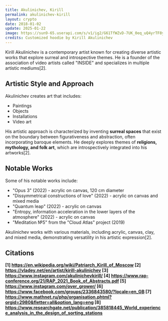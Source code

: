```yaml
---
title: Akulinichev, Kirill
permalink: akulinichev-kirill
layout: crypto
date: 2018-01-02
update: 2025-01-22
image: https://sun9-65.userapi.com/s/v1/ig2/G61TfWZvD-7UK_0eq_uQ4yrTF8yqsR6_hhW_xvRmnbCSklx4i7JvZB1hY8GHLOcv31J-IT7V2gshG4PaS3V28Gfw.jpg?quality=95&as=32x43,48x64,72x96,108x144,160x213,240x320,360x480,480x640,540x720,640x853,720x960,1080x1440,1280x1707,1440x1920,1920x2560&from=bu&u=QwndOJGS0qM3-hoGG5o5UwOxMAYPc4CP6AQL-4AYaCk&cs=605x807
credits: Customized hoodie by Kirill Akulinichev 
---
```


Kirill Akulinichev is a contemporary artist known for creating diverse artistic works that explore surreal and introspective themes. He is a founder of the association of video artists called "INSIDE" and specializes in multiple artistic mediums[2].

## Artistic Style and Approach

Akulinichev creates art that includes:

- Paintings
- Objects
- Installations
- Video art

His artistic approach is characterized by inventing **surreal spaces** that exist on the boundary between figurativeness and abstraction, often incorporating baroque elements. He deeply explores themes of **religions, mythology, and folk art**, which are introspectively integrated into his artworks[2].

## Notable Works

Some of his notable works include:
- "Opus 3" (2022) - acrylic on canvas, 120 cm diameter
- "Dissymmetrical constructions of love" (2022) - acrylic on canvas and mixed media
- "Quantum leap" (2022) - acrylic on canvas
- "Entropy, information acceleration in the lower layers of the atmosphere" (2022) - acrylic on canvas
- "Meditation №5" from the "Cloud Atlas" project (2019)

Akulinichev works with various materials, including acrylic, canvas, clay, and mixed media, demonstrating versatility in his artistic expression[2].

## Citations

**[1] https://en.wikipedia.org/wiki/Patriarch_Kirill_of_Moscow
[2] https://vladey.net/en/artist/kirill-akulinichev
[3] https://www.instagram.com/akulinichevkirill/
[4] https://www.rap-conference.org/21/RAP_2021_Book_of_Abstracts.pdf
[5] https://www.instagram.com/over_grower/
[6] https://www.facebook.com/groups/2336843580/?locale=en_GB
[7] https://www.mathnet.ru/php/organisation.phtml?orgid=2980&fletter=all&option_lang=eng
[8] https://www.researchgate.net/publication/385818445_World_experience_analysis_in_the_design_of_sorting_stations**
